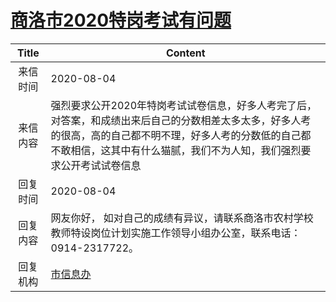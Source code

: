 # [商洛市2020特岗考试有问题](http://www.shangluo.gov.cn/zmhd/ldxxxx.jsp?urltype=leadermail.LeaderMailContentUrl&wbtreeid=1112&leadermailid=6276)

| Title |                                                       Content                                                       |
|:-----:|---------------------------------------------------------------------------------------------------------------------|
| 来信时间  | 2020-08-04                                                                                                          |
| 来信内容  | 强烈要求公开2020年特岗考试试卷信息，好多人考完了后，对答案，和成绩出来后自己的分数相差太多太多，好多人考的很高，高的自己都不明不理，好多人考的分数低的自己都不敢相信，这其中有什么猫腻，我们不为人知，我们强烈要求公开考试试卷信息 |
| 回复时间  | 2020-08-04                                                                                                          |
| 回复内容  | 网友你好， 如对自己的成绩有异议，请联系商洛市农村学校教师特设岗位计划实施工作领导小组办公室，联系电话：0914-2317722。                                                   |
| 回复机构  | [市信息办](../../category/agencies/市信息办.md)                                                                             |